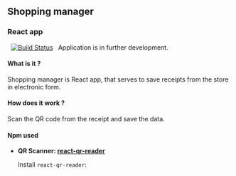 ## Shopping manager

### React app

&nbsp;
[![Build Status](https://travis-ci.org/joemccann/dillinger.svg?branch=master)](https://travis-ci.org/joemccann/dillinger)
&nbsp;
Application is in further development.

#### What is it ?

Shopping manager is React app, that serves to save receipts from the store in electronic form.

#### How does it work ?

Scan the QR code from the receipt and save the data.

#### Npm used

- **QR Scanner: [react-qr-reader](https://www.npmjs.com/package/react-qr-reader)**

  Install `react-qr-reader`:
